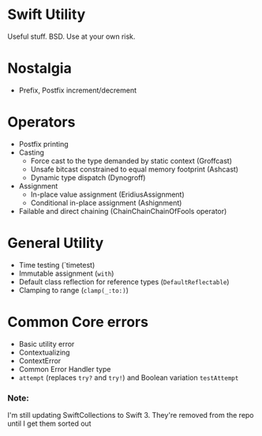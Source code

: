 # Swift Utility

Useful stuff. BSD. Use at your own risk.

# Nostalgia
* Prefix, Postfix increment/decrement

# Operators
* Postfix printing
* Casting
  * Force cast to the type demanded by static context (Groffcast)
  * Unsafe bitcast constrained to equal memory footprint (Ashcast)
  * Dynamic type dispatch (Dynogroff)
* Assignment
  * In-place value assignment (EridiusAssignment)
  * Conditional in-place assignment (Ashignment)
* Failable and direct chaining (ChainChainChainOfFools operator)

# General Utility
* Time testing (`timetest)
* Immutable assignment (`with`)
* Default class reflection for reference types (`DefaultReflectable`)
* Clamping to range (`clamp(_:to:)`)
 
# Common Core errors
* Basic utility error
* Contextualizing
* ContextError
* Common Error Handler type
* `attempt` (replaces `try?` and `try!`) and Boolean variation `testAttempt`

### Note:
I'm still updating SwiftCollections to Swift 3. They're removed from the repo until I get them sorted out


